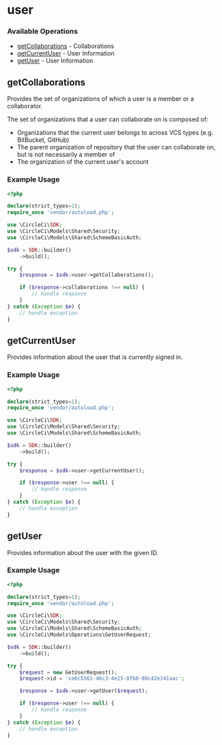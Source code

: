 # user

### Available Operations

* [getCollaborations](#getcollaborations) - Collaborations
* [getCurrentUser](#getcurrentuser) - User Information
* [getUser](#getuser) - User Information

## getCollaborations

Provides the set of organizations of which a user is a member or a collaborator.

The set of organizations that a user can collaborate on is composed of:

* Organizations that the current user belongs to across VCS types (e.g. BitBucket, GitHub)
* The parent organization of repository that the user can collaborate on, but is not necessarily a member of
* The organization of the current user's account

### Example Usage

```php
<?php

declare(strict_types=1);
require_once 'vendor/autoload.php';

use \CircleCi\SDK;
use \CircleCi\Models\Shared\Security;
use \CircleCi\Models\Shared\SchemeBasicAuth;

$sdk = SDK::builder()
    ->build();

try {
    $response = $sdk->user->getCollaborations();

    if ($response->collaborations !== null) {
        // handle response
    }
} catch (Exception $e) {
    // handle exception
}
```

## getCurrentUser

Provides information about the user that is currently signed in.

### Example Usage

```php
<?php

declare(strict_types=1);
require_once 'vendor/autoload.php';

use \CircleCi\SDK;
use \CircleCi\Models\Shared\Security;
use \CircleCi\Models\Shared\SchemeBasicAuth;

$sdk = SDK::builder()
    ->build();

try {
    $response = $sdk->user->getCurrentUser();

    if ($response->user !== null) {
        // handle response
    }
} catch (Exception $e) {
    // handle exception
}
```

## getUser

Provides information about the user with the given ID.

### Example Usage

```php
<?php

declare(strict_types=1);
require_once 'vendor/autoload.php';

use \CircleCi\SDK;
use \CircleCi\Models\Shared\Security;
use \CircleCi\Models\Shared\SchemeBasicAuth;
use \CircleCi\Models\Operations\GetUserRequest;

$sdk = SDK::builder()
    ->build();

try {
    $request = new GetUserRequest();
    $request->id = 'ce6c5561-46c3-4e25-8fb0-08c42e141aac';

    $response = $sdk->user->getUser($request);

    if ($response->user !== null) {
        // handle response
    }
} catch (Exception $e) {
    // handle exception
}
```

